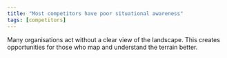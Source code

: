 ```yaml
---
title: "Most competitors have poor situational awareness"
tags: [competitors]
---
```



Many organisations act without a clear view of the landscape. This creates opportunities for those who map and understand the terrain better.

